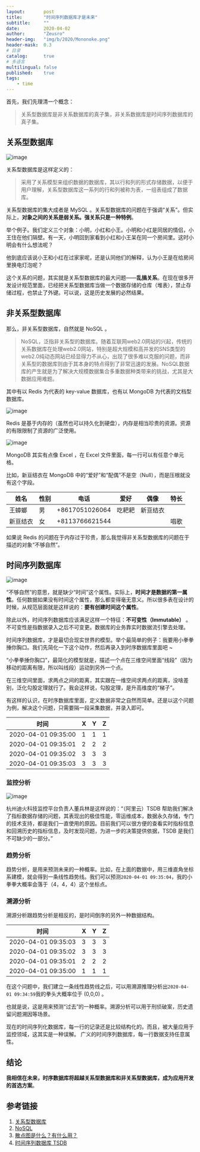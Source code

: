 ```yaml
---
layout:       post
title:        "时间序列数据库才是未来"
subtitle:     ""
date:         2020-04-02
author:       "Zeusro"
header-img:   "img/b/2020/Mononoke.png"
header-mask:  0.3
# 目录
catalog:      true
# 多语言
multilingual: false
published:    true
tags:
    - time
---
```


首先，我们先理清一个概念：

> 关系型数据库是非关系数据库的真子集，非关系数据库是时间序列数据库的真子集。

## 关系型数据库

![image](/img/in-post/tsdb/mysql.png)

关系型数据库是这样定义的：
> 采用了关系模型来组织数据的数据库，其以行和列的形式存储数据，以便于用户理解，关系型数据库这一系列的行和列被称为表，一组表组成了数据库。

关系型数据库的集大成者是 MySQL 。关系型数据库的问题在于强调“关系”。但实际上，**对象之间的关系是弱关系。强关系只是一种特例**。

举个例子。我们定义三个对象：小明，小红和小王。小明和小红是同居的情侣，小王住在他们隔壁。有一天，小明回到家看到小红和小王呆在同一个房间里。这时小明会有什么想法呢？

他到底应该说小王和小红在过家家呢，还是认同他们的解释，认为小王是在给房间里换电灯泡呢？

这个关系的问题，其实就是关系型数据库的最大问题——**乱搞关系**。在现在很多开发设计规范里面，已经把关系型数据库当做一个数据存储的仓库（堆表），禁止存储过程，也禁止了外键。可以说，这是历史发展的必然结果。

## 非关系型数据库

那么，非关系型数据库，自然就是 NoSQL 。

> NoSQL，泛指非关系型的数据库。随着互联网web2.0网站的兴起，传统的关系数据库在处理web2.0网站，特别是超大规模和高并发的SNS类型的web2.0纯动态网站已经显得力不从心，出现了很多难以克服的问题，而非关系型的数据库则由于其本身的特点得到了非常迅速的发展。NoSQL数据库的产生就是为了解决大规模数据集合多重数据种类带来的挑战，尤其是大数据应用难题。

其中有以 Redis 为代表的 key-value 数据库，也有以 MongoDB 为代表的文档型数据库。

![image](/img/in-post/tsdb/redis.jpg)

Redis 是基于内存的（虽然也可以持久化到硬盘），内存是相当珍贵的资源。资源的有限限制了资源的广泛使用。

![image](/img/in-post/tsdb/Mongodb.png)

MongoDB 其实有点像 Excel ，在 Excel 文件里面，每一行可以有任意个单元格。

比如，新亘结衣在 MongoDB 中的“爱好”和“配偶”不是空（Null），而是压根就没有这个字段。

姓名 | 性别|电话|爱好|偶像|特长
---|---|---|---|---|---
王蟑螂 |男|+8617051026064|吃耙耙|新亘结衣
新亘结衣|女|+8113766621544|||唱歌

如果说 Redis 的问题在于内存过于珍贵，那么我觉得非关系型数据库的问题在于描述的对象“不够自然”。

## 时间序列数据库

![image](/img/in-post/tsdb/tsdb.jpg)

“不够自然”的意思，就是缺少“时间”这个属性。实际上，**时间才是数据的第一属性**。任何数据如果没有时间这个属性，那么都变得毫无意义。所以很多表在设计的时候，从规范层面就是这样说的：**要有创建时间这个属性**。

除此以外，时间序列数据库应该满足这样一个特征：**不可变性（Immutable）** 。不可变性是指数据录入之后不可变更。数据库的业务靠实时数据流引擎去处理。

时间序列数据库，才是最切合现实世界的模型。举个最简单的例子：我要用小拳拳捶你胸口。我们先简化一下这个动作，然后再录入到时序数据库里面吧 ~

“小拳拳捶你胸口”，最简化的模型就是，描述一个点在三维空间里面“线段”（因为移动的距离有限，所以叫线段）运动到另外一个点。

在三维空间里面，求两点之间的距离，其实跟在一维空间求两点的距离，没啥差别，泛化勾股定理就行了。我会这样说，勾股定理，是升高维度的“梯子”。

有这样的认识，在时序数据库里面，定义数据非常之自然而简单。还是以这个问题为例，解决这个问题，只需要隔一段采集数据，并录入即可。

时间 | X |Y|Z
---|---|---|---
2020-04-01 09:35:00|1|1|1
2020-04-01 09:35:01|2|2|2
2020-04-01 09:35:02|3|3|3
2020-04-01 09:35:03|3|3|3

### 监控分析

![image](/img/in-post/tsdb/monitor.jpg)

杭州迪火科技监控平台负责人董兵林是这样说的：“（阿里云）TSDB 帮助我们解决了指标数据存储的问题，其表现出的极佳性能，零运维成本，数据永久存储，专门的技术支持，都是我们一直使用的原因。目前我们可以很方便的查看实时指标信息和回溯历史的指标信息，及时发现问题，为进一步的决策提供依据，TSDB 是我们不可缺少的一部分。”

### 趋势分析

趋势分析，是用来预测未来的一种概率。比如，在上面的数据中，用三维直角坐标系建模，就会得到一条线性趋势线。我们可以预测`2020-04-01 09:35:04`，我的小拳拳大概率会落于（4，4，4）这个坐标点。

### 溯源分析

溯源分析跟趋势分析是相反的，是时间倒序的另外一种数据结构。

时间|X|Y|Z
---|---|---|---
2020-04-01 09:35:03|3|3|3
2020-04-01 09:35:02|3|3|3
2020-04-01 09:35:01|2|2|2
2020-04-01 09:35:00|1|1|1

在这个问题中，我们建立一条线性趋势线之后，可以用溯源推理分析出`2020-04-01 09:34:59`我的拳头大概率位于 (0,0,0) 。

也就是说，这是用来预测“过去”的一种概率。溯源分析可以用于刑侦破案，历史遗留问题溯因等场景。

现在的时间序列化数据库，每一行的记录还是比较结构化的。而且，被大量应用于监控领域，这其实是一种误解。
广义的时间序列数据库，每一行数据支持任意属性。

## 结论

**我相信在未来，时序数据库将超越关系型数据库和非关系型数据库，成为应用开发的首选方案**。

## 参考链接

1. [关系型数据库](https://baike.baidu.com/item/%E5%85%B3%E7%B3%BB%E5%9E%8B%E6%95%B0%E6%8D%AE%E5%BA%93/8999831)
3. [NoSQL](https://baike.baidu.com/item/NoSQL)
4. [散点图是什么？有什么用？](https://zhuanlan.zhihu.com/p/22986989)
5. [时间序列数据库 TSDB](https://www.aliyun.com/product/hitsdb?spm=5176.12825654.eofdhaal5.58.e9392c4aHy5yJU)